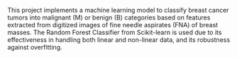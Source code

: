 This project implements a machine learning model to classify breast cancer tumors into malignant (M) or benign (B) categories based on features extracted from digitized images of fine needle aspirates (FNA) of breast masses. The Random Forest Classifier from Scikit-learn is used due to its effectiveness in handling both linear and non-linear data, and its robustness against overfitting.

